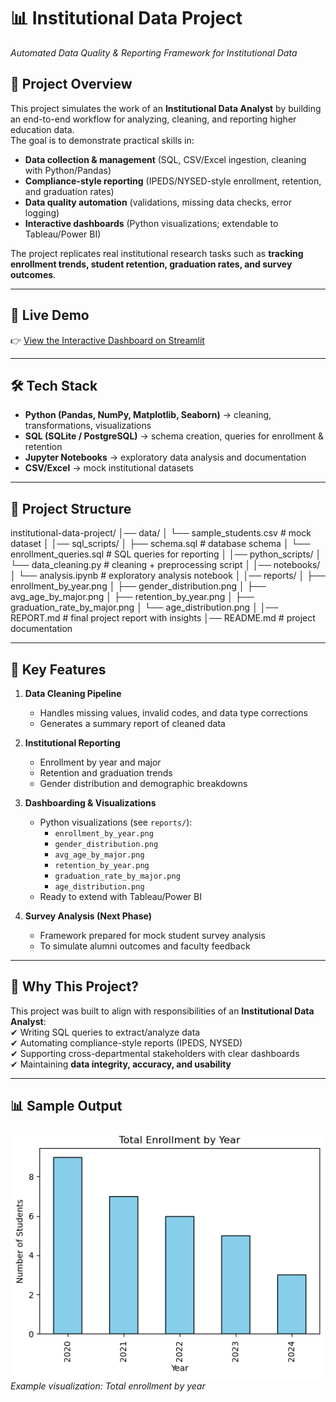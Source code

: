 # 📊 Institutional Data Project  
_Automated Data Quality & Reporting Framework for Institutional Data_

## 🔎 Project Overview  
This project simulates the work of an **Institutional Data Analyst** by building an end-to-end workflow for analyzing, cleaning, and reporting higher education data.  
The goal is to demonstrate practical skills in:  
- **Data collection & management** (SQL, CSV/Excel ingestion, cleaning with Python/Pandas)  
- **Compliance-style reporting** (IPEDS/NYSED-style enrollment, retention, and graduation rates)  
- **Data quality automation** (validations, missing data checks, error logging)  
- **Interactive dashboards** (Python visualizations; extendable to Tableau/Power BI)  

The project replicates real institutional research tasks such as **tracking enrollment trends, student retention, graduation rates, and survey outcomes**.

---

## 🚀 Live Demo  
👉 [View the Interactive Dashboard on Streamlit](https://institutional-data-project-ggp4q5nrecxxfpam9vd39j.streamlit.app/)  

---



## 🛠️ Tech Stack  
- **Python (Pandas, NumPy, Matplotlib, Seaborn)** → cleaning, transformations, visualizations  
- **SQL (SQLite / PostgreSQL)** → schema creation, queries for enrollment & retention  
- **Jupyter Notebooks** → exploratory data analysis and documentation  
- **CSV/Excel** → mock institutional datasets  

---

## 📂 Project Structure  

institutional-data-project/
│── data/
│ └── sample_students.csv # mock dataset
│
│── sql_scripts/
│ ├── schema.sql # database schema
│ └── enrollment_queries.sql # SQL queries for reporting
│
│── python_scripts/
│ └── data_cleaning.py # cleaning + preprocessing script
│
│── notebooks/
│ └── analysis.ipynb # exploratory analysis notebook
│
│── reports/
│ ├── enrollment_by_year.png
│ ├── gender_distribution.png
│ ├── avg_age_by_major.png
│ ├── retention_by_year.png
│ ├── graduation_rate_by_major.png
│ └── age_distribution.png
│
│── REPORT.md # final project report with insights
│── README.md # project documentation



---

## 🎯 Key Features  
1. **Data Cleaning Pipeline**  
   - Handles missing values, invalid codes, and data type corrections  
   - Generates a summary report of cleaned data  

2. **Institutional Reporting**  
   - Enrollment by year and major  
   - Retention and graduation trends  
   - Gender distribution and demographic breakdowns  

3. **Dashboarding & Visualizations**  
   - Python visualizations (see `reports/`):  
     - `enrollment_by_year.png`  
     - `gender_distribution.png`  
     - `avg_age_by_major.png`  
     - `retention_by_year.png`  
     - `graduation_rate_by_major.png`  
     - `age_distribution.png`  
   - Ready to extend with Tableau/Power BI  

4. **Survey Analysis (Next Phase)**  
   - Framework prepared for mock student survey analysis  
   - To simulate alumni outcomes and faculty feedback  

---

## 📌 Why This Project?  
This project was built to align with responsibilities of an **Institutional Data Analyst**:  
✔ Writing SQL queries to extract/analyze data  
✔ Automating compliance-style reports (IPEDS, NYSED)  
✔ Supporting cross-departmental stakeholders with clear dashboards  
✔ Maintaining **data integrity, accuracy, and usability**  

---

## 📊 Sample Output  
![Enrollment Trends](reports/enrollment_by_year.png)  
*Example visualization: Total enrollment by year*
